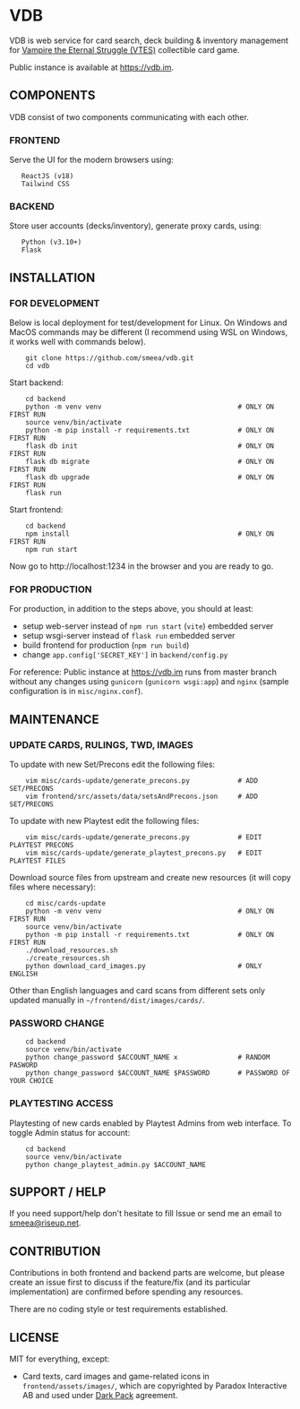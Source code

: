 # VDB

VDB is web service for card search, deck building & inventory management for [Vampire the Eternal Struggle (VTES)](https://www.vekn.net/what-is-v-tes) collectible card game.

Public instance is available at https://vdb.im.

## COMPONENTS

VDB consist of two components communicating with each other.

### FRONTEND
Serve the UI for the modern browsers using:
```
   ReactJS (v18)
   Tailwind CSS
```

### BACKEND
Store user accounts (decks/inventory), generate proxy cards, using:

```
   Python (v3.10+)
   Flask
```

## INSTALLATION

### FOR DEVELOPMENT

Below is local deployment for test/development for Linux.
On Windows and MacOS commands may be different (I recommend using WSL on Windows, it works well with commands below).

```
    git clone https://github.com/smeea/vdb.git
    cd vdb
```

Start backend:
```
    cd backend
    python -m venv venv                                  # ONLY ON FIRST RUN
    source venv/bin/activate
    python -m pip install -r requirements.txt            # ONLY ON FIRST RUN
    flask db init                                        # ONLY ON FIRST RUN
    flask db migrate                                     # ONLY ON FIRST RUN
    flask db upgrade                                     # ONLY ON FIRST RUN
    flask run
```

Start frontend:
```
    cd backend
    npm install                                          # ONLY ON FIRST RUN
    npm run start
```

Now go to http://localhost:1234 in the browser and you are ready to go.

### FOR PRODUCTION

For production, in addition to the steps above, you should at least:
* setup web-server instead of `npm run start` (`vite`) embedded server
* setup wsgi-server instead of `flask run` embedded server
* build frontend for production (`npm run build`)
* change `app.config['SECRET_KEY']` in `backend/config.py`

For reference:
Public instance at https://vdb.im runs from master branch without any changes using `gunicorn` (`gunicorn wsgi:app`) and `nginx` (sample configuration is in `misc/nginx.conf`).


## MAINTENANCE

### UPDATE CARDS, RULINGS, TWD, IMAGES

To update with new Set/Precons edit the following files:
```
    vim misc/cards-update/generate_precons.py            # ADD SET/PRECONS
    vim frontend/src/assets/data/setsAndPrecons.json     # ADD SET/PRECONS
```

To update with new Playtest edit the following files:
```
    vim misc/cards-update/generate_precons.py            # EDIT PLAYTEST PRECONS
    vim misc/cards-update/generate_playtest_precons.py   # EDIT PLAYTEST FILES
```

Download source files from upstream and create new resources (it will copy files where necessary):
```
    cd misc/cards-update
    python -m venv venv                                  # ONLY ON FIRST RUN
    source venv/bin/activate
    python -m pip install -r requirements.txt            # ONLY ON FIRST RUN
    ./download_resources.sh
    ./create_resources.sh
    python download_card_images.py                       # ONLY ENGLISH
```
Other than English languages and card scans from different sets only updated manually in `~/frontend/dist/images/cards/`.

### PASSWORD CHANGE
```
    cd backend
    source venv/bin/activate
    python change_password $ACCOUNT_NAME x               # RANDOM PASWORD
    python change_password $ACCOUNT_NAME $PASSWORD       # PASSWORD OF YOUR CHOICE
```

### PLAYTESTING ACCESS
Playtesting of new cards enabled by Playtest Admins from web interface.
To toggle Admin status for account:
```
    cd backend
    source venv/bin/activate
    python change_playtest_admin.py $ACCOUNT_NAME
```

## SUPPORT / HELP
If you need support/help don't hesitate to fill Issue or send me an email to smeea@riseup.net.

## CONTRIBUTION
Contributions in both frontend and backend parts are welcome, but please create an issue first to discuss if the feature/fix (and its particular implementation) are confirmed before spending any resources.

There are no coding style or test requirements established.

## LICENSE

MIT for everything, except:
- Card texts, card images and game-related icons in `frontend/assets/images/`, which are copyrighted by Paradox Interactive AB and used under [Dark Pack](https://www.worldofdarkness.com/dark-pack) agreement.
